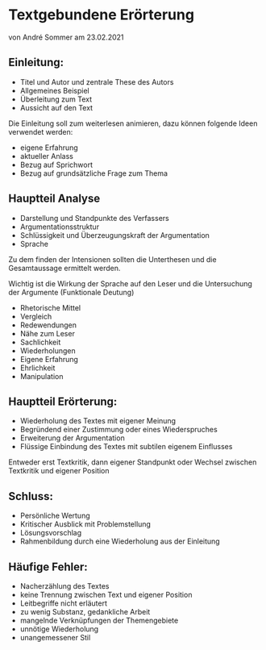 # Textgebundene Erörterung
von André Sommer am 23.02.2021

## Einleitung:

- Titel und Autor und zentrale These des Autors
- Allgemeines Beispiel
- Überleitung zum Text
- Aussicht auf den Text

Die Einleitung soll zum weiterlesen animieren, dazu können folgende Ideen verwendet werden:

- eigene Erfahrung
- aktueller Anlass
- Bezug auf Sprichwort
- Bezug auf grundsätzliche Frage zum Thema

## Hauptteil Analyse

- Darstellung und Standpunkte des Verfassers
- Argumentationsstruktur
- Schlüssigkeit und Überzeugungskraft der Argumentation
- Sprache

Zu dem finden der Intensionen sollten die Unterthesen und die Gesamtaussage ermittelt werden.

Wichtig ist die Wirkung der Sprache auf den Leser und die Untersuchung der Argumente (Funktionale Deutung)

- Rhetorische Mittel
- Vergleich
- Redewendungen
- Nähe zum Leser
- Sachlichkeit
- Wiederholungen
- Eigene Erfahrung
- Ehrlichkeit
- Manipulation

## Hauptteil Erörterung:
- Wiederholung des Textes mit eigener Meinung
- Begründend einer Zustimmung oder eines Wiederspruches
- Erweiterung der Argumentation
- Flüssige Einbindung des Textes mit subtilen eigenem Einflusses

Entweder erst Textkritik, dann eigener Standpunkt oder Wechsel zwischen Textkritik und eigener Position

## Schluss:
- Persönliche Wertung
- Kritischer Ausblick mit Problemstellung
- Lösungsvorschlag
- Rahmenbildung durch eine Wiederholung aus der Einleitung


## Häufige Fehler:
- Nacherzählung des Textes
- keine Trennung zwischen Text und eigener Position
- Leitbegriffe nicht erläutert
- zu wenig Substanz, gedankliche Arbeit
- mangelnde Verknüpfungen der Themengebiete
- unnötige Wiederholung
- unangemessener Stil
